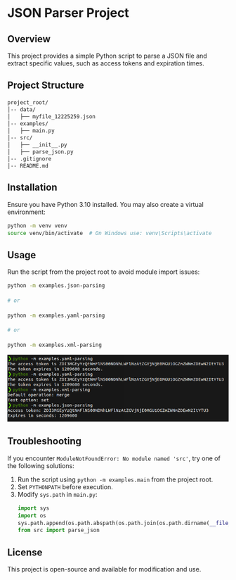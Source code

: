 # JSON Parser Project

## Overview
This project provides a simple Python script to parse a JSON file and extract specific values, such as access tokens and expiration times.

## Project Structure
```
project_root/
│-- data/
│   ├── myfile_12225259.json
│-- examples/
│   ├── main.py
│-- src/
│   ├── __init__.py
│   ├── parse_json.py
│-- .gitignore
│-- README.md
```

## Installation
Ensure you have Python 3.10 installed. You may also create a virtual environment:
```sh
python -m venv venv
source venv/bin/activate  # On Windows use: venv\Scripts\activate
```

## Usage
Run the script from the project root to avoid module import issues:
```sh
python -m examples.json-parsing

# or 

python -m examples.yaml-parsing

# or

python -m examples.xml-parsing
```

![example-run](docs/images/example-run.png)

## Troubleshooting
If you encounter `ModuleNotFoundError: No module named 'src'`, try one of the following solutions:
1. Run the script using `python -m examples.main` from the project root.
2. Set `PYTHONPATH` before execution.
3. Modify `sys.path` in `main.py`:
    ```python
    import sys
    import os
    sys.path.append(os.path.abspath(os.path.join(os.path.dirname(__file__), "..")))
    from src import parse_json
    ```

## License
This project is open-source and available for modification and use.

